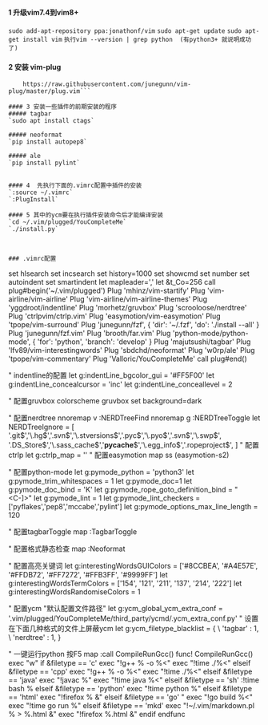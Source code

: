 #### 1 升级vim7.4到vim8+
`sudo add-apt-repository ppa:jonathonf/vim`
`sudo apt-get update`
`sudo apt-get install vim`
```执行vim --version | grep python  (有python3+ 就说明成功了)```

#### 2 安装 vim-plug
```curl -fLo ~/.vim/autoload/plug.vim --create-dirs \
    https://raw.githubusercontent.com/junegunn/vim-plug/master/plug.vim```

#### 3 安装一些插件的前期安装的程序
##### tagbar 
`sudo apt install ctags`

##### neoformat
`pip install autopep8`

##### ale
`pip install pylint`


#### 4  先执行下面的.vimrc配置中插件的安装
`:source ~/.vimrc`
`:PlugInstall`

#### 5 其中的ycm要在执行插件安装命令后才能编译安装
`cd ~/.vim/plugged/YouCompleteMe`
`./install.py`



### .vimrc配置
```
set hlsearch
set incsearch
set history=1000
set showcmd
set number
set autoindent
set smartindent
let mapleader=','
let &t_Co=256
call plug#begin('~/.vim/plugged')
Plug 'mhinz/vim-startify'
Plug 'vim-airline/vim-airline'
Plug 'vim-airline/vim-airline-themes'
Plug 'yggdroot/indentline'
Plug 'morhetz/gruvbox'
Plug 'scrooloose/nerdtree'
Plug 'ctrlpvim/ctrlp.vim'
Plug 'easymotion/vim-easymotion'
Plug 'tpope/vim-surround'
Plug 'junegunn/fzf', { 'dir': '~/.fzf', 'do': './install --all' }
Plug 'junegunn/fzf.vim'
Plug 'brooth/far.vim'
Plug 'python-mode/python-mode', { 'for': 'python', 'branch': 'develop' }
Plug 'majutsushi/tagbar'
Plug 'lfv89/vim-interestingwords'
Plug 'sbdchd/neoformat'
Plug 'w0rp/ale'
Plug 'tpope/vim-commentary'
Plug 'Valloric/YouCompleteMe'
call plug#end()

" indentline的配置
let g:indentLine_bgcolor_gui = '#FF5F00'
let g:indentLine_concealcursor = 'inc'
let g:indentLine_conceallevel = 2

" 配置gruvbox
colorscheme gruvbox
set background=dark

" 配置nerdtree
nnoremap <leader>v :NERDTreeFind<cr>
nnoremap <leader>g :NERDTreeToggle<cr>
let NERDTreeIgnore = [
    \'\.git$','\.hg$','\.svn$','\.stversions$','\.pyc$','\.pyo$','\.svn$','\.swp$',
    \'\.DS_Store$','\.sass_cache$','__pycache__$','\.egg_info$','\.ropeproject$',
    \]
" 配置ctrlp
let g:ctrlp_map = '<c-p>'
" 配置easymotion
map ss <Plug>(easymotion-s2)

" 配置python-mode
let g:pymode_python = 'python3'
let g:pymode_trim_whitespaces = 1
let g:pymode_doc=1
let g:pymode_doc_bind = 'K'
let g:pymode_rope_goto_definition_bind = "<C-]>"
let g:pymode_lint = 1
let g:pymode_lint_checkers = ['pyflakes','pep8','mccabe','pylint']
let g:pymode_options_max_line_length = 120

" 配置tagbarToggle
map<F3> :TagbarToggle<CR>

" 配置格式静态检查
map<F9> :Neoformat<CR>

" 配置高亮关键词
let g:interestingWordsGUIColors = ['#8CCBEA', '#A4E57E', '#FFDB72', '#FF7272', '#FFB3FF', '#9999FF']
let g:interestingWordsTermColors = ['154', '121', '211', '137', '214', '222']
let g:interestingWordsRandomiseColors = 1

" 配置ycm
"默认配置文件路径"
let g:ycm_global_ycm_extra_conf = '.vim/plugged/YouCompleteMe/third_party/ycmd/.ycm_extra_conf.py'
" 设置在下面几种格式的文件上屏蔽ycm
let g:ycm_filetype_blacklist = {
        \ 'tagbar' : 1,
        \ 'nerdtree' : 1,
	\}


" 一键运行python 按F5
map <F5> :call CompileRunGcc()<CR>
    func! CompileRunGcc()
        exec "w"
if &filetype == 'c'
            exec "!g++ % -o %<"
            exec "!time ./%<"
elseif &filetype == 'cpp'
            exec "!g++ % -o %<"
            exec "!time ./%<"
elseif &filetype == 'java'
            exec "!javac %"
            exec "!time java %<"
elseif &filetype == 'sh'
            :!time bash %
elseif &filetype == 'python'
            exec "!time python %"
elseif &filetype == 'html'
            exec "!firefox % &"
elseif &filetype == 'go'
    "        exec "!go build %<"
            exec "!time go run %"
elseif &filetype == 'mkd'
            exec "!~/.vim/markdown.pl % > %.html &"
            exec "!firefox %.html &"
endif
    endfunc
```

